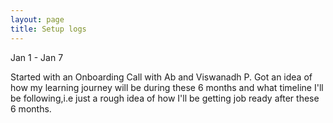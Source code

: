 ```yaml
---
layout: page
title: Setup logs
---
```


Jan 1 - Jan 7<br>

Started with an Onboarding Call with Ab and Viswanadh P. Got an idea of how my learning journey will be during these 6 months and what timeline I'll be following,i.e just a rough idea of how I'll be getting job ready after these 6 months.